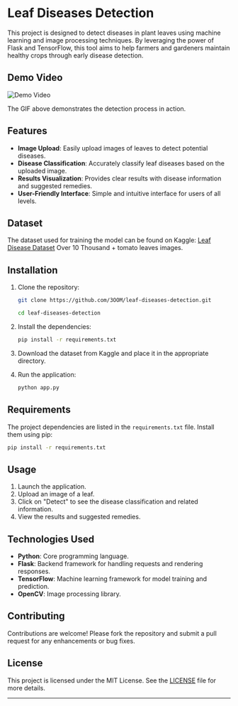 
# Leaf Diseases Detection

This project is designed to detect diseases in plant leaves using machine learning and image processing techniques. By leveraging the power of Flask and TensorFlow, this tool aims to help farmers and gardeners maintain healthy crops through early disease detection.

## Demo Video

![Demo Video](media/OutputFile.gif)


The GIF above demonstrates the detection process in action.

## Features

- **Image Upload**: Easily upload images of leaves to detect potential diseases.
- **Disease Classification**: Accurately classify leaf diseases based on the uploaded image.
- **Results Visualization**: Provides clear results with disease information and suggested remedies.
- **User-Friendly Interface**: Simple and intuitive interface for users of all levels.

## Dataset

The dataset used for training the model can be found on Kaggle: [Leaf Disease Dataset](https://www.kaggle.com/datasets/kaustubhb999/tomatoleaf)
Over 10 Thousand + tomato leaves images.
## Installation

1. Clone the repository:
   ```bash
   git clone https://github.com/3OOM/leaf-diseases-detection.git
   
   cd leaf-diseases-detection
   ```

2. Install the dependencies:
   ```bash
   pip install -r requirements.txt
   ```

3. Download the dataset from Kaggle and place it in the appropriate directory.

4. Run the application:
   ```bash
   python app.py
   ```

## Requirements

The project dependencies are listed in the `requirements.txt` file. Install them using pip:

```bash
pip install -r requirements.txt
```

## Usage

1. Launch the application.
2. Upload an image of a leaf.
3. Click on "Detect" to see the disease classification and related information.
4. View the results and suggested remedies.

## Technologies Used

- **Python**: Core programming language.
- **Flask**: Backend framework for handling requests and rendering responses.
- **TensorFlow**: Machine learning framework for model training and prediction.
- **OpenCV**: Image processing library.

## Contributing

Contributions are welcome! Please fork the repository and submit a pull request for any enhancements or bug fixes.

## License

This project is licensed under the MIT License. See the [LICENSE](LICENSE) file for more details.

---
